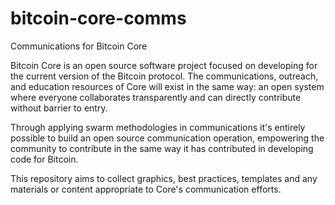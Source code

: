 # bitcoin-core-comms
Communications for Bitcoin Core

Bitcoin Core is an open source software project focused on developing for the current version of the Bitcoin protocol. The communications, outreach, and education resources of Core will exist in the same way: an open system where everyone collaborates transparently and can directly contribute without barrier to entry.

Through applying swarm methodologies in communications it's entirely possible to build an open source communication operation, empowering the community to contribute in the same way it has contributed in developing code for Bitcoin.  

This repository aims to collect graphics, best practices, templates and any materials or content appropriate to Core's communication efforts.
